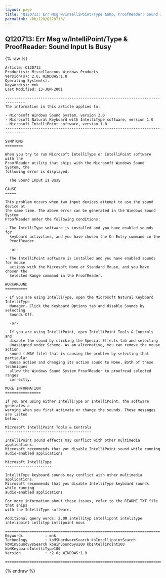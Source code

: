 ```yaml
---
layout: page
title: "Q120713: Err Msg w/IntelliPoint/Type &amp; ProofReader: Sound Input Is Busy"
permalink: /kb/120/Q120713/
---
```


## Q120713: Err Msg w/IntelliPoint/Type &amp; ProofReader: Sound Input Is Busy

{% raw %}

	Article: Q120713
	Product(s): Miscellaneous Windows Products
	Version(s): 2.0; WINDOWS:1.0
	Operating System(s): 
	Keyword(s): mnk
	Last Modified: 13-JUN-2001
	
	-------------------------------------------------------------------------------
	The information in this article applies to:
	
	- Microsoft Windows Sound System, version 2.0 
	- Microsoft Natural Keyboard with IntelliType software, version 1.0 
	- Microsoft IntelliPoint software, version 1.0 
	-------------------------------------------------------------------------------
	
	SYMPTOMS
	========
	
	When you try to run Microsoft IntelliType or IntelliPoint software with the
	ProofReader utility that ships with the Microsoft Windows Sound System, the
	following error is displayed:
	
	  The Sound Input Is Busy
	
	CAUSE
	=====
	
	This problem occurs when two input devices attempt to use the sound device at
	the same time. The above error can be generated in the Windows Sound System
	ProofReader under the following conditions:
	
	- The IntelliType software is installed and you have enabled sounds for
	  keyboard activities, and you have chosen the On Entry command in the
	  ProofReader.
	
	  -or-
	
	- The IntelliPoint software is installed and you have enabled sounds for mouse
	  actions with the Microsoft Home or Standard Mouse, and you have chosen the
	  Selected Range command in the ProofReader.
	
	WORKAROUND
	==========
	
	- If you are using IntelliType, open the Microsoft Natural Keyboard IntelliType
	  Manager. Click the Keyboard Options tab and disable Sounds by selecting
	  Sounds Off.
	
	  -or-
	
	- If you are using IntelliPoint, open IntelliPoint Tools & Controls and
	  disable the sound by clicking the Special Effects tab and selecting
	  Unassigned under Scheme. As an alternative, you can remove the mouse action
	  sound (.WAV file) that is causing the problem by selecting that particular
	  mouse action and changing its action sound to None. Both of these techniques
	  allow the Windows Sound System ProofReader to proofread selected ranges
	  correctly.
	
	MORE INFORMATION
	================
	
	If you are using either IntelliType or IntelliPoint, the software generates a
	warning when you first activate or change the sounds. These messages are listed
	below.
	
	Microsoft IntelliPoint Tools & Controls
	---------------------------------------
	
	IntelliPoint sound effects may conflict with other multimedia applications.
	Microsoft recommends that you disable IntelliPoint sound while running
	audio-enabled applications
	
	Microsoft IntelliType
	---------------------
	
	IntelliType keyboard sounds may conflict with other multimedia applications.
	Microsoft recommends that you disable IntelliType keyboard sounds while running
	audio-enabled applications
	
	For more information about these issues, refer to the README.TXT file that ships
	with the IntelliType software.
	
	Additional query words: 2.00 intellityp intellipont intelitype intelipoint intlityp intlipoint mous
	
	======================================================================
	Keywords          : mnk 
	Technology        : kbMSHardwareSearch kbIntellipointSearch kbWinSoundSysSearch kbWinSoundSys200 kbIntelliPoint100 kbNKeyboardIntelliType100
	Version           : :2.0; WINDOWS:1.0
	
	=============================================================================
	

{% endraw %}
